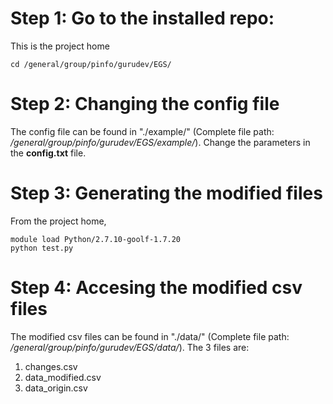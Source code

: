 Step 1: Go to the installed repo:
=================================

This is the project home

    cd /general/group/pinfo/gurudev/EGS/

Step 2: Changing the config file
================================

The config file can be found in "./example/" (Complete file path: */general/group/pinfo/gurudev/EGS/example/*). Change the parameters in the **config.txt** file.

Step 3: Generating the modified files
=====================================

From the project home,

    module load Python/2.7.10-goolf-1.7.20
    python test.py

Step 4: Accesing the modified csv files
=======================================

The modified csv files can be found in "./data/" (Complete file path: */general/group/pinfo/gurudev/EGS/data/*). The 3 files are:

1.  changes.csv
2.  data\_modified.csv
3.  data\_origin.csv
